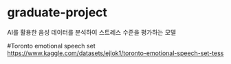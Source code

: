 # graduate-project
AI를 활용한 음성 데이터를 분석하여 스트레스 수준을 평가하는 모델

#Toronto emotional speech set
https://www.kaggle.com/datasets/ejlok1/toronto-emotional-speech-set-tess

